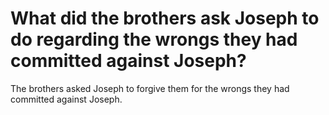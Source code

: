 # What did the brothers ask Joseph to do regarding the wrongs they had committed against Joseph?

The brothers asked Joseph to forgive them for the wrongs they had committed against Joseph.
